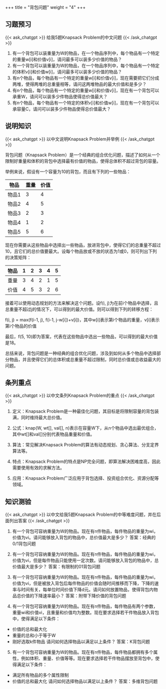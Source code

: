 +++
title = "背包问题"
weight = "4"
+++
## 习题预习
{{< ask_chatgpt >}}
给我5题Knapsack Problem的中文问题
{{< /ask_chatgpt >}}



1. 有一个背包可以装重量为W的物品，在一个物品序列中，每个物品有一个特定的重量w[i]和价值v[i]，请问最多可以装多少价值的物品？
2. 有一个背包可以装重量为W的物品，在一个物品序列中，每个物品有一个特定的体积v[i]和价值w[i]，请问最多可以装多少价值的物品？
3. 有n个物品，每个物品有一个特定的重量w[i]和价值v[i]，现在需要把它们分成两堆，使得两堆的总重量相等，请问这两堆物品的最大价值和是多少？
4. 有n个物品，每个物品有一个特定的重量w[i]和价值v[i]，现在有一个背包可以承重W，请问可以装多少件物品使得总价值最大？
5. 有n个物品，每个物品有一个特定的体积v[i]和价值w[i]，现在有一个背包可以承容量C，请问可以装多少件物品使得总价值最大？   

## 说明知识
{{< ask_chatgpt >}}
以中文说明Knapsack Problem并举例
{{< /ask_chatgpt >}}



背包问题（Knapsack Problem）是一个经典的组合优化问题，描述了如何从一个限制好重量和体积的背包中选择最有价值的物品，使得总体积不超过背包的容量。

举例来说，假设有一个容量为10的背包，而且有下列的一些物品：

物品 | 重量 | 价值
---|---|---
物品1 | 3 | 4
物品2 | 4 | 5
物品3 | 2 | 3
物品4 | 1 | 2
物品5 | 5 | 6

现在你需要从这些物品中选择出一些物品，放进背包中，使得它们的总重量不超过10，且它们的总价值要最大。设每个物品放或不放的状态为1或0，则可列出下列的决策矩阵：

物品 | 1 | 2 | 3 | 4 | 5
---|---|---|---|---|---
重量 | 3 | 4 | 2 | 1 | 5
价值 | 4 | 5 | 3 | 2 | 6

接着可以使用动态规划的方法来解决这个问题。设f(i, j)为在前i个物品中选择，且总重量不超过j的情况下，可以得到的最大价值。则可以得到下列的转移方程：

f(i, j) = max(f(i-1, j), f(i-1, j-w[i])+v[i])，其中w[i]表示第i个物品的重量，v[i]表示第i个物品的价值

最后，f(5, 10)即为答案，代表在这些物品中选出一些物品，可以得到的最大价值是18。

总括来说，背包问题是一种经典的组合优化问题，涉及到如何从多个物品中选择部分物品，并且使得它们的总体积或总重量不超过限制，同时总价值或总收益最大的问题。   

## 条列重点
{{< ask_chatgpt >}}
以中文条列Knapsack Problem的重点
{{< /ask_chatgpt >}}



1. 定义：Knapsack Problem是一种最佳化问题，其目标是将限制容量的背包装满，同时维持最大总价值。

2. 公式：knap(W, wt[], val[], n)表示在容量W下，从n个物品中选出最优组合，其中wt[]和val[]分别代表物品重量和价值。

3. 算法：常见解决Knapsack Problem的算法有动态规划、贪心算法、分支定界算法等。

4. 特点：Knapsack Problem的特点是NP完全问题，即算法解决困难度高，因此需要使用有效的求解方法。

5. 应用：Knapsack Problem广泛应用于背包选择、投资组合优化、资源分配等领域。   

## 知识测验
{{< ask_chatgpt >}}
以中文给我5题Knapsack Problem的中等难度问题，并在后面列出答案
{{< /ask_chatgpt >}}



1. 有一个背包可容纳重量为W的物品。现在有n件物品，每件物品的重量为wi，价值为vi。请问能够放入背包的物品中，总价值最大是多少？
答案：经典的0/1背包问题

2. 有一个背包可容纳重量为W的物品。现在有n件物品，每件物品的重量为wi，价值为vi，但是每件物品只能使用一定次数。请问能够放入背包的物品中，总价值最大是多少？
答案：有限制的01背包问题

3. 有一个背包可容纳重量为W的物品。现在有n件物品，每件物品的重量为wi，价值为vi，但是被放入背包后每件物品的价值会随时间推移而下降，下降的速率与时间有关，每单位时间价值下降d元。请问如何放置物品，使得背包内物品总价值的下降速率最小？
答案：附带下降价值的背包问题

4. 有一个背包可容纳重量为W的物品。现在有n件物品，每件物品有两个参数，重量wi和价值vi，且重量和价值均为整数。现在要求选择若干件物品放入背包中，使得满足以下条件：
- 价值的总和最大化
- 重量的总和小于等于W
- 刚好选取k件物品
请问如何选择物品以满足以上条件？
答案：K背包问题

5. 有一个背包可容纳重量为W的物品。现在有n件物品，每件物品都拥有多个属性，例如体积、重量、价值等等。现在要求选择若干件物品摆放至背包中，使得满足以下条件：
- 满足所有物品的多个属性限制
- 价值的总和最大化
请问如何选择物品以满足以上条件？
答案：多维背包问题   

